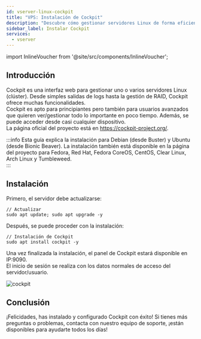 ```yaml
---
id: vserver-linux-cockpit
title: "VPS: Instalación de Cockpit"
description: "Descubre cómo gestionar servidores Linux de forma eficiente con la interfaz web de Cockpit, ideal para principiantes y expertos → Aprende más ahora"
sidebar_label: Instalar Cockpit
services:
  - vserver
---
```


import InlineVoucher from '@site/src/components/InlineVoucher';

## Introducción

Cockpit es una interfaz web para gestionar uno o varios servidores Linux (clúster). Desde simples salidas de logs hasta la gestión de RAID, Cockpit ofrece muchas funcionalidades.  
Cockpit es apto para principiantes pero también para usuarios avanzados que quieren ver/gestionar todo lo importante en poco tiempo. Además, se puede acceder desde casi cualquier dispositivo.  
La página oficial del proyecto está en https://cockpit-project.org/. 

:::info
Esta guía explica la instalación para Debian (desde Buster) y Ubuntu (desde Bionic Beaver). La instalación también está disponible en la página del proyecto para Fedora, Red Hat, Fedora CoreOS, CentOS, Clear Linux, Arch Linux y Tumbleweed.  
:::

<InlineVoucher />

## Instalación

Primero, el servidor debe actualizarse:
```
// Actualizar
sudo apt update; sudo apt upgrade -y
```
Después, se puede proceder con la instalación:
```
// Instalación de Cockpit
sudo apt install cockpit -y
```
Una vez finalizada la instalación, el panel de Cockpit estará disponible en IP:9090.  
El inicio de sesión se realiza con los datos normales de acceso del servidor/usuario. 

![cockpit](https://screensaver01.zap-hosting.com/index.php/s/2iDf3zFfAxCwkCc/preview)


## Conclusión

¡Felicidades, has instalado y configurado Cockpit con éxito! Si tienes más preguntas o problemas, contacta con nuestro equipo de soporte, ¡están disponibles para ayudarte todos los días! 

<InlineVoucher />